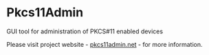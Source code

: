 Pkcs11Admin
===========

GUI tool for administration of PKCS#11 enabled devices

Please visit project website - [pkcs11admin.net](http://www.pkcs11admin.net) - for more information.
